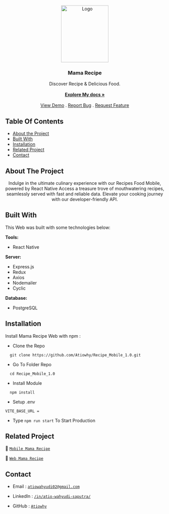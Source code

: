 <br/>
<p align="center">
  <a href="https://github.com/ariffebri22/RecipeAPIV2.2">
    <img src="https://i.postimg.cc/JnsbMGwj/mamarecipe-logo.png" alt="Logo" width="150" height="180">
  </a>

  <h3 align="center">Mama Recipe</h3>

  <p align="center">
    Discover Recipe & Delicious Food.
    <br/>
    <br/>
    <a href="https://github.com/Atiowhy/Recipe_Mobile_1.0"><strong>Explore My docs »</strong></a>
    <br/>
    <br/>
    <a href="https://github.com/Atiowhy/Recipe_Mobile_1.0">View Demo</a>
    .
    <a href="https://github.com/Atiowhy/Recipe_Mobile_1.0/issues">Report Bug</a>
    .
    <a href="https://github.com/Atiowhy/Recipe_Mobile_1.0/issues">Request Feature</a>
  </p>
</p>

## Table Of Contents

- [About the Project](#about-the-project)
- [Built With](#built-with)
- [Installation](#installation)
- [Related Project](#related-project)
- [Contact](#contact)

## About The Project

<p align="center">
  Indulge in the ultimate culinary experience with our Recipes Food Mobile, powered by React Native Access a treasure trove of mouthwatering recipes, seamlessly served with fast and reliable data. Elevate your cooking journey with our developer-friendly API.
</p>

## Built With

This Web was built with some technologies below:

**Tools:**

- React Native

**Server:**

- Express.js
- Redux
- Axios
- Nodemailer
- Cyclic

**Database:**

- PostgreSQL

## Installation

Install Mama Recipe Web with npm :

- Clone the Repo

```
  git clone https://github.com/Atiowhy/Recipe_Mobile_1.0.git
```

- Go To Folder Repo

```
  cd Recipe_Mobile_1.0
```

- Install Module

```
  npm install
```

- Setup .env

```
VITE_BASE_URL =
```

- Type `npm run start` To Start Production

## Related Project

:rocket: [`Mobile Mama Recipe`](https://github.com/Atiowhy/Recipe_Mobile_1.0)

:rocket: [`Web Mama Recipe`](https://github.com/Atiowhy/Recipe_Web_1.0)

<!-- :rocket: [`Install Mama Recipe Mobile APK`](https://drive.google.com/drive/folders/1Z31nBEuJ2Tj0zEAMYCUsL7hJyQfuGmIy) -->

## Contact

- Email : [`atiowahyudi02@gmail.com`](mailto:atiowahyudi02@gmail.com)

- LinkedIn : [`/in/atio-wahyudi-saputra/`](https://www.linkedin.com/in/atio-wahyudi-saputra/)

- GitHub : [`Atiowhy`](https://github.com/Atiowhy)
